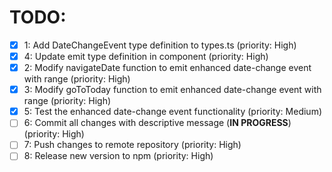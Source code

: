 # TODO:

- [x] 1: Add DateChangeEvent type definition to types.ts (priority: High)
- [x] 4: Update emit type definition in component (priority: High)
- [x] 2: Modify navigateDate function to emit enhanced date-change event with range (priority: High)
- [x] 3: Modify goToToday function to emit enhanced date-change event with range (priority: High)
- [x] 5: Test the enhanced date-change event functionality (priority: Medium)
- [ ] 6: Commit all changes with descriptive message (**IN PROGRESS**) (priority: High)
- [ ] 7: Push changes to remote repository (priority: High)
- [ ] 8: Release new version to npm (priority: High)

